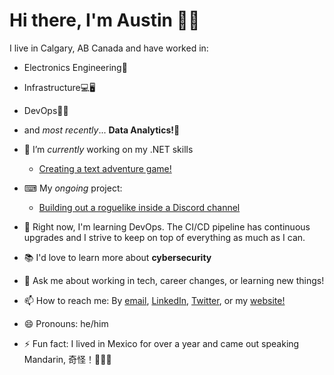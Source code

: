 # Hi there, I'm Austin 👋🏼

I live in Calgary, AB Canada and have worked in:
- Electronics Engineering🤖
- Infrastructure💻🖥
- DevOps👨‍💻
- and _most recently_... **Data Analytics!🔢**


- 🔭 I’m _currently_ working on my .NET skills
  - [Creating a text adventure game!](https://github.com/Captain-Howard/Discord-Roguelike)
- ⌨ My _ongoing_ project:
  - [Building out a roguelike inside a Discord channel](https://github.com/Captain-Howard/Discord-Roguelike)
- 🌱 Right now, I'm learning DevOps. The CI/CD pipeline has continuous upgrades and I strive to keep on top of everything as much as I can.
- 📚 I'd love to learn more about **cybersecurity**
- 💬 Ask me about working in tech, career changes, or learning new things!
- 📫 How to reach me: By [email](austin.lane.howard@gmail.com), [LinkedIn](https://www.linkedin.com/in/austin-l-howard-a8035052/), [Twitter](https://twitter.com/Captain_Howard_), or my [website!](https://www.austinlhoward.com)
- 😄 Pronouns: he/him
- ⚡ Fun fact: I lived in Mexico for over a year and came out speaking Mandarin, 奇怪！🤷🏼‍♂️ 

